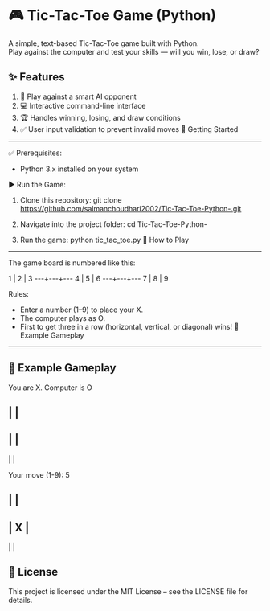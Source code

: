 # 🎮 Tic-Tac-Toe Game (Python)

A simple, text-based Tic-Tac-Toe game built with Python.  
Play against the computer and test your skills — will you win, lose, or draw?

✨ Features
------------------
1. 🤖 Play against a smart AI opponent
2. 💻 Interactive command-line interface
3. 🏆 Handles winning, losing, and draw conditions
4. ✅ User input validation to prevent invalid moves
🚀 Getting Started
------------------

✅ Prerequisites:
- Python 3.x installed on your system

▶️ Run the Game:

1. Clone this repository:
git clone https://github.com/salmanchoudhari2002/Tic-Tac-Toe-Python-.git

2. Navigate into the project folder:
cd Tic-Tac-Toe-Python-

3. Run the game:
python tic_tac_toe.py
🎯 How to Play
------------------
The game board is numbered like this:

 1 | 2 | 3
---+---+---
 4 | 5 | 6
---+---+---
 7 | 8 | 9

Rules:
- Enter a number (1–9) to place your X.
- The computer plays as O.
- First to get three in a row (horizontal, vertical, or diagonal) wins!
📌 Example Gameplay
------------------


📌 Example Gameplay
------------------

You are X. Computer is O

   |   |   
-----------
   |   |   
-----------
   |   |   

Your move (1-9): 5

   |   |   
-----------
   | X |   
-----------
   |   |   



📄 License
------------------
This project is licensed under the MIT License – see the LICENSE file for details.
